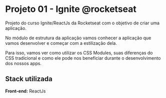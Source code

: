 
# Projeto 01 - Ignite @rocketseat

Projeto do curso Ignite/ReactJs da Rocketseat com o objetivo de criar uma aplicação.

No módulo de estrutura da aplicação vamos conhecer a aplicação que vamos desenvolver  e começar com a estilização dela.

Para isso, vamos ver como utilizar os CSS Modules, suas diferenças do CSS tradicional e como ele pode nos beneficiar durante o desenvolvimento dos nossos apps.


## Stack utilizada

**Front-end:** ReactJs



